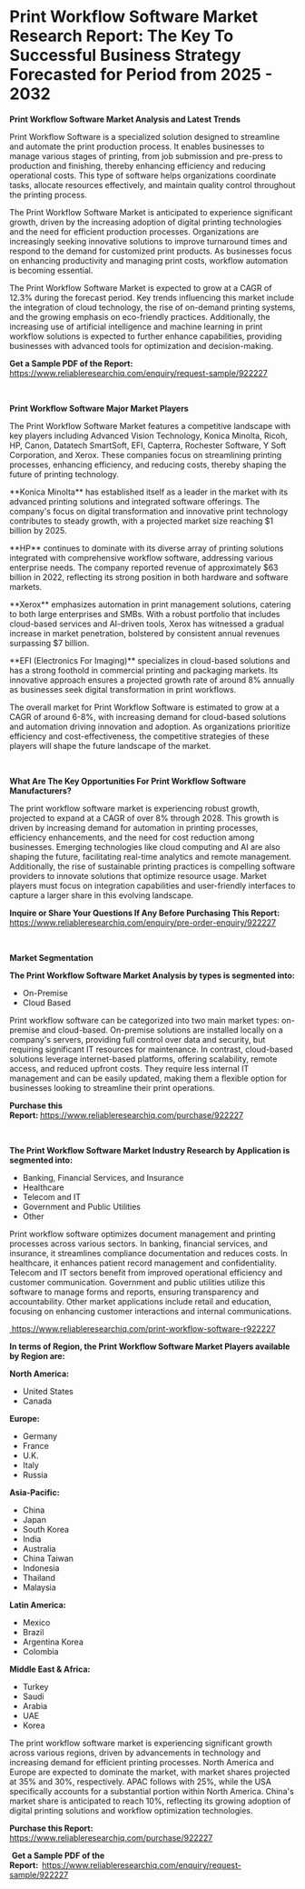 <p><h1>Print Workflow Software Market Research Report: The Key To Successful Business Strategy Forecasted for Period from 2025 - 2032</h1></p><p><strong>Print Workflow Software Market Analysis and Latest Trends</strong></p>
<p><p>Print Workflow Software is a specialized solution designed to streamline and automate the print production process. It enables businesses to manage various stages of printing, from job submission and pre-press to production and finishing, thereby enhancing efficiency and reducing operational costs. This type of software helps organizations coordinate tasks, allocate resources effectively, and maintain quality control throughout the printing process.</p><p>The Print Workflow Software Market is anticipated to experience significant growth, driven by the increasing adoption of digital printing technologies and the need for efficient production processes. Organizations are increasingly seeking innovative solutions to improve turnaround times and respond to the demand for customized print products. As businesses focus on enhancing productivity and managing print costs, workflow automation is becoming essential.</p><p>The Print Workflow Software Market is expected to grow at a CAGR of 12.3% during the forecast period. Key trends influencing this market include the integration of cloud technology, the rise of on-demand printing systems, and the growing emphasis on eco-friendly practices. Additionally, the increasing use of artificial intelligence and machine learning in print workflow solutions is expected to further enhance capabilities, providing businesses with advanced tools for optimization and decision-making.</p></p>
<p><strong>Get a Sample PDF of the Report:&nbsp;</strong> <a href="https://www.reliableresearchiq.com/enquiry/request-sample/922227?utm_campaign=3199&utm_medium=2&utm_source=Github&utm_content=ia&utm_term=18042025&utm_id=print-workflow-software">https://www.reliableresearchiq.com/enquiry/request-sample/922227</a></p>
<p>&nbsp;</p>
<p><strong>Print Workflow Software Major Market Players</strong></p>
<p><p>The Print Workflow Software Market features a competitive landscape with key players including Advanced Vision Technology, Konica Minolta, Ricoh, HP, Canon, Datatech SmartSoft, EFI, Capterra, Rochester Software, Y Soft Corporation, and Xerox. These companies focus on streamlining printing processes, enhancing efficiency, and reducing costs, thereby shaping the future of printing technology.</p><p>**Konica Minolta** has established itself as a leader in the market with its advanced printing solutions and integrated software offerings. The company's focus on digital transformation and innovative print technology contributes to steady growth, with a projected market size reaching $1 billion by 2025.</p><p>**HP** continues to dominate with its diverse array of printing solutions integrated with comprehensive workflow software, addressing various enterprise needs. The company reported revenue of approximately $63 billion in 2022, reflecting its strong position in both hardware and software markets.</p><p>**Xerox** emphasizes automation in print management solutions, catering to both large enterprises and SMBs. With a robust portfolio that includes cloud-based services and AI-driven tools, Xerox has witnessed a gradual increase in market penetration, bolstered by consistent annual revenues surpassing $7 billion.</p><p>**EFI (Electronics For Imaging)** specializes in cloud-based solutions and has a strong foothold in commercial printing and packaging markets. Its innovative approach ensures a projected growth rate of around 8% annually as businesses seek digital transformation in print workflows.</p><p>The overall market for Print Workflow Software is estimated to grow at a CAGR of around 6-8%, with increasing demand for cloud-based solutions and automation driving innovation and adoption. As organizations prioritize efficiency and cost-effectiveness, the competitive strategies of these players will shape the future landscape of the market.</p></p>
<p>&nbsp;</p>
<p><strong>What Are The Key Opportunities For Print Workflow Software Manufacturers?</strong></p>
<p><p>The print workflow software market is experiencing robust growth, projected to expand at a CAGR of over 8% through 2028. This growth is driven by increasing demand for automation in printing processes, efficiency enhancements, and the need for cost reduction among businesses. Emerging technologies like cloud computing and AI are also shaping the future, facilitating real-time analytics and remote management. Additionally, the rise of sustainable printing practices is compelling software providers to innovate solutions that optimize resource usage. Market players must focus on integration capabilities and user-friendly interfaces to capture a larger share in this evolving landscape.</p></p>
<p><strong>Inquire or Share Your Questions If Any Before Purchasing This Report:</strong> <a href="https://www.reliableresearchiq.com/enquiry/pre-order-enquiry/922227?utm_campaign=3199&utm_medium=2&utm_source=Github&utm_content=ia&utm_term=18042025&utm_id=print-workflow-software">https://www.reliableresearchiq.com/enquiry/pre-order-enquiry/922227</a></p>
<p>&nbsp;</p>
<p><strong>Market Segmentation</strong></p>
<p><strong>The Print Workflow Software Market Analysis by types is segmented into:</strong></p>
<p><ul><li>On-Premise</li><li>Cloud Based</li></ul></p>
<p><p>Print workflow software can be categorized into two main market types: on-premise and cloud-based. On-premise solutions are installed locally on a company's servers, providing full control over data and security, but requiring significant IT resources for maintenance. In contrast, cloud-based solutions leverage internet-based platforms, offering scalability, remote access, and reduced upfront costs. They require less internal IT management and can be easily updated, making them a flexible option for businesses looking to streamline their print operations.</p></p>
<p><strong>Purchase this Report:&nbsp;</strong><a href="https://www.reliableresearchiq.com/purchase/922227?utm_campaign=3199&utm_medium=2&utm_source=Github&utm_content=ia&utm_term=18042025&utm_id=print-workflow-software">https://www.reliableresearchiq.com/purchase/922227</a></p>
<p>&nbsp;</p>
<p><strong>The Print Workflow Software Market Industry Research by Application is segmented into:</strong></p>
<p><ul><li>Banking, Financial Services, and Insurance</li><li>Healthcare</li><li>Telecom and IT</li><li>Government and Public Utilities</li><li>Other</li></ul></p>
<p><p>Print workflow software optimizes document management and printing processes across various sectors. In banking, financial services, and insurance, it streamlines compliance documentation and reduces costs. In healthcare, it enhances patient record management and confidentiality. Telecom and IT sectors benefit from improved operational efficiency and customer communication. Government and public utilities utilize this software to manage forms and reports, ensuring transparency and accountability. Other market applications include retail and education, focusing on enhancing customer interactions and internal communications.</p></p>
<p><a href="https://www.reliableresearchiq.com/print-workflow-software-r922227?utm_campaign=3199&utm_medium=2&utm_source=Github&utm_content=ia&utm_term=18042025&utm_id=print-workflow-software">&nbsp;https://www.reliableresearchiq.com/print-workflow-software-r922227</a></p>
<p><strong>In terms of Region, the Print Workflow Software Market Players available by Region are:</strong></p>
<p>
    <p> <strong> North America: </strong>
        <ul>
            <li>United States</li>
            <li>Canada</li>
        </ul>
        </p> 
    <p> <strong> Europe: </strong>
        <ul>
            <li>Germany</li>
            <li>France</li>
            <li>U.K.</li>
            <li>Italy</li>
            <li>Russia</li>
        </ul>
        </p> 
    <p> <strong> Asia-Pacific: </strong>
        <ul>
            <li>China</li>
            <li>Japan</li>
            <li>South Korea</li>
            <li>India</li>
            <li>Australia</li>
            <li>China Taiwan</li>
            <li>Indonesia</li>
            <li>Thailand</li>
            <li>Malaysia</li>
        </ul>
        </p> 
    <p> <strong> Latin America: </strong>
        <ul>
            <li>Mexico</li>
            <li>Brazil</li>
            <li>Argentina Korea</li>
            <li>Colombia</li>
        </ul>
        </p> 
    <p> <strong> Middle East & Africa: </strong>
        <ul>
            <li>Turkey</li>
            <li>Saudi</li>
            <li>Arabia</li>
            <li>UAE</li>
            <li>Korea</li>
        </ul>
    </p>
    </p>
<p><p>The print workflow software market is experiencing significant growth across various regions, driven by advancements in technology and increasing demand for efficient printing processes. North America and Europe are expected to dominate the market, with market shares projected at 35% and 30%, respectively. APAC follows with 25%, while the USA specifically accounts for a substantial portion within North America. China's market share is anticipated to reach 10%, reflecting its growing adoption of digital printing solutions and workflow optimization technologies.</p></p>
<p><strong>Purchase this Report: </strong><a href="https://www.reliableresearchiq.com/purchase/922227?utm_campaign=3199&utm_medium=2&utm_source=Github&utm_content=ia&utm_term=18042025&utm_id=print-workflow-software">https://www.reliableresearchiq.com/purchase/922227</a></p>
<p>&nbsp;<strong>Get a Sample PDF of the Report:&nbsp;&nbsp;</strong><a href="https://www.reliableresearchiq.com/enquiry/request-sample/922227?utm_campaign=3199&utm_medium=2&utm_source=Github&utm_content=ia&utm_term=18042025&utm_id=print-workflow-software">https://www.reliableresearchiq.com/enquiry/request-sample/922227</a></p>
<p><strong></strong></p>
<p><p></p><p></p><p></p></p>